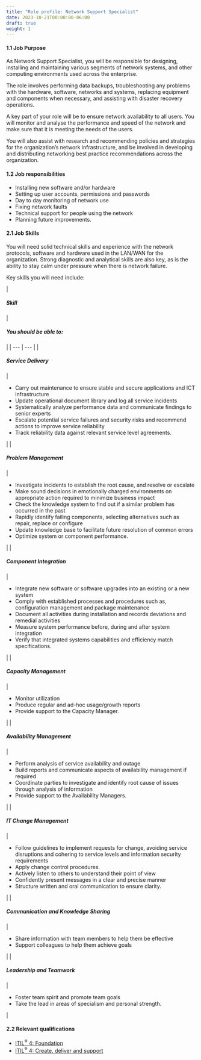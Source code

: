 ```yaml
---
title: "Role profile: Network Support Specialist"
date: 2023-10-21T00:00:00-06:00
draft: true
weight: 1
---
```


#### 1.1 Job Purpose

As Network Support Specialist, you will be responsible for designing, installing and maintaining various segments of network systems, and other computing environments used across the enterprise.

The role involves performing data backups, troubleshooting any problems with the hardware, software, networks and systems, replacing equipment and components when necessary, and assisting with disaster recovery operations.

A key part of your role will be to ensure network availability to all users. You will monitor and analyse the performance and speed of the network and make sure that it is meeting the needs of the users.

You will also assist with research and recommending policies and strategies for the organization’s network infrastructure, and be involved in developing and distributing networking best practice recommendations across the organization.

#### 1.2 Job responsibilities

* Installing new software and/or hardware
* Setting up user accounts, permissions and passwords
* Day to day monitoring of network use
* Fixing network faults
* Technical support for people using the network
* Planning future improvements.

#### 2.1 Job Skills

You will need solid technical skills and experience with the network protocols, software and hardware used in the LAN/WAN for the organization. Strong diagnostic and analytical skills are also key, as is the ability to stay calm under pressure when there is network failure.

Key skills you will need include:

| 
##### **Skill**

 | 

##### **You should be able to:**

 |
| --- | --- |
| 

##### **Service Delivery**

 | 

* Carry out maintenance to ensure stable and secure applications and ICT infrastructure
* Update operational document library and log all service incidents
* Systematically analyze performance data and communicate findings to senior experts
* Escalate potential service failures and security risks and recommend actions to improve service reliability
* Track reliability data against relevant service level agreements.


 |
| 

##### **Problem Management**

 | 

* Investigate incidents to establish the root cause, and resolve or escalate
* Make sound decisions in emotionally charged environments on appropriate action required to minimize business impact
* Check the knowledge system to find out if a similar problem has occurred in the past
* Rapidly identify failing components, selecting alternatives such as repair, replace or configure
* Update knowledge base to facilitate future resolution of common errors
* Optimize system or component performance.


 |
| 

##### **Component Integration**

 | 

* Integrate new software or software upgrades into an existing or a new system
* Comply with established processes and procedures such as, configuration management and package maintenance
* Document all activities during installation and records deviations and remedial activities
* Measure system performance before, during and after system integration
* Verify that integrated systems capabilities and efficiency match specifications.


 |
| 

##### **Capacity Management**

 | 

* Monitor utilization
* Produce regular and ad-hoc usage/growth reports
* Provide support to the Capacity Manager.

 |
| 

##### **Availability Management**

 | 

* Perform analysis of service availability and outage
* Build reports and communicate aspects of availability management if required
* Coordinate parties to investigate and identify root cause of issues through analysis of information
* Provide support to the Availability Managers.


 |
| 

##### **IT Change Management**

 | 

* Follow guidelines to implement requests for change, avoiding service disruptions and cohering to service levels and information security requirements
* Apply change control procedures.
* Actively listen to others to understand their point of view
* Confidently present messages in a clear and precise manner
* Structure written and oral communication to ensure clarity.

 |
| 

##### **Communication and Knowledge Sharing**

 | 

* Share information with team members to help them be effective
* Support colleagues to help them achieve goals


 |
| 

##### Leadership and Teamwork

 | 

* Foster team spirit and promote team goals
* Take the lead in areas of specialism and personal strength.

 |

#### 2.2 Relevant qualifications

* [ITIL<sup>®</sup> 4: Foundation](https://www.axelos.com/certifications/itil-service-management/itil-4-foundation)
* [ITIL<sup>®</sup> 4: Create, deliver and support](https://www.axelos.com/certifications/itil-service-management/managing-professional/create-deliver-and-support)
